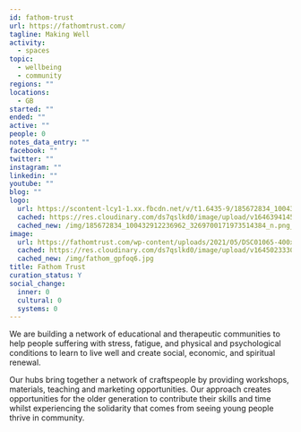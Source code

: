 ```yaml
---
id: fathom-trust
url: https://fathomtrust.com/
tagline: Making Well
activity:
  - spaces
topic:
  - wellbeing
  - community
regions: ""
locations:
  - GB
started: ""
ended: ""
active: ""
people: 0
notes_data_entry: ""
facebook: ""
twitter: ""
instagram: ""
linkedin: ""
youtube: ""
blog: ""
logo:
  url: https://scontent-lcy1-1.xx.fbcdn.net/v/t1.6435-9/185672834_100432912236962_3269700171973514384_n.png?_nc_cat=107&ccb=1-5&_nc_sid=09cbfe&_nc_ohc=hQ3PDMenwCAAX9DjxtP&_nc_ht=scontent-lcy1-1.xx&oh=00_AT_KRRMYbGAdx_1Rxxdqy6V8AxAla7AzEoUJJwDOKD3iig&oe=6245E357
  cached: https://res.cloudinary.com/ds7qslkd0/image/upload/v1646394145/Ecosystem%20Mapping/185672834_100432912236962_3269700171973514384_n.png_rsrdwc.png
  cached_new: /img/185672834_100432912236962_3269700171973514384_n.png_rsrdwc.png
image:
  url: https://fathomtrust.com/wp-content/uploads/2021/05/DSC01065-400x600.jpg
  cached: https://res.cloudinary.com/ds7qslkd0/image/upload/v1645023330/Ecosystem%20Mapping/fathom_gpfoq6.jpg
  cached_new: /img/fathom_gpfoq6.jpg
title: Fathom Trust
curation_status: Y
social_change:
  inner: 0
  cultural: 0
  systems: 0
---
```


We are building a network of educational and therapeutic communities to help people suffering with stress, fatigue, and physical and psychological conditions to learn to live well and create social, economic, and spiritual renewal.

Our hubs bring together a network of craftspeople by providing workshops, materials, teaching and marketing opportunities. Our approach creates opportunities for the older generation to contribute their skills and time whilst experiencing the solidarity that comes from seeing young people thrive in community.
